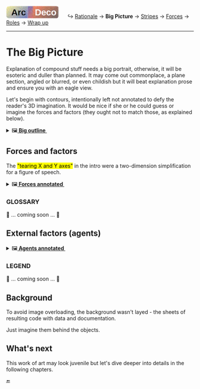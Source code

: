 [![Arc Deco.](../../../_rsc/_img/ArcDeco/ArcDeco-bar-h33px_rounded.jpg)](../README.md) &nbsp;&nbsp;&nbsp;&nbsp;&nbsp;↪️&nbsp;[Rationale](1.ArcDeco-Rationale.md) -> **Big&nbsp;Picture** -> [Stripes](3.ArcDeco-Stripes.md) -> [Forces](4.ArcDeco-Forces.md) -> [Roles](5.ArcDeco-Roles.md) -> [Wrap&nbsp;up](7.ArcDeco-WrapUp.md)

---

# The Big Picture

Explanation of compound stuff needs a big portrait, otherwise, it will be esoteric and duller than planned. 
It may come out commonplace, a plane section, angled or blurred, or even childish but it will beat explanation prose and ensure you with an eagle view.

Let's begin with contours, intentionally left not annotated to defy the reader's 3D imagination. It would be nice if she or he could guess or imagine the forces and factors (they ought not to match those, as explained below).

<details>
  <summary>🖼️<b><ins>&nbsp;Big outline&nbsp;</ins></b></summary>
<picture><br/><img alt="Arc Deco - Big Picture - outline" src="../../../_rsc/_img/ArcDeco/BigPict/ArcDeco-BigPict-outline.jpg" /></picture>

</details>


## Forces and factors

The <mark>"tearing X and Y axes"</mark> in the intro were a two-dimension simplification for a figure of speech.

<details>
  <summary>🖼️<b><ins>&nbsp;Forces annotated&nbsp;</ins></b></summary
<picture><br/><img alt="Arc Deco - Forces annotated" src="../../../_rsc/_img/ArcDeco/BigPict/ArcDeco-BigPict-forces_annotated.jpg" /></picture>

</details>

### GLOSSARY

🚧 ... coming soon ... 🚧

## External factors (agents)

<details>
  <summary>🖼️<b><ins>&nbsp;Agents annotated&nbsp;</ins></b></summary
<picture>
  <br/>
  <img alt="Arc Deco - External factors - annotated" src="../../../_rsc/_img/ArcDeco/BigPict/ArcDeco-BigPict-agents_annotated.jpg" />
</picture>

</details>

### LEGEND

🚧 ... coming soon ... 🚧

## Background

To avoid image overloading, the background wasn't layed - the sheets of resulting code with data and documentation. 

Just imagine them behind the objects.

## What's next

This work of art may look juvenile but let's dive deeper into details in the following chapters.

🔚
